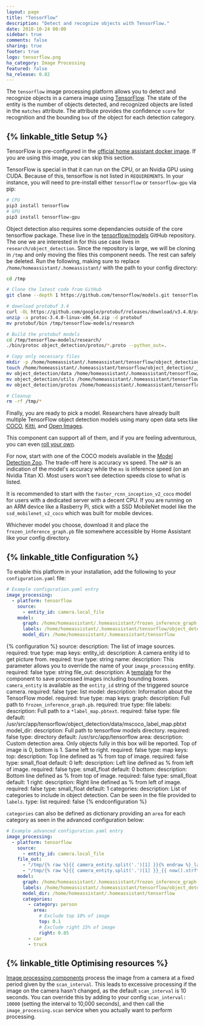```yaml
---
layout: page
title: "TensorFlow"
description: "Detect and recognize objects with TensorFlow."
date: 2018-10-24 00:00
sidebar: true
comments: false
sharing: true
footer: true
logo: tensorflow.png
ha_category: Image Processing
featured: false
ha_release: 0.82
---
```


The `tensorflow` image processing platform allows you to detect and recognize objects in a camera image using [TensorFlow](https://www.tensorflow.org/). The state of the entity is the number of objects detected, and recognized objects are listed in the `matches` attribute. The attribute provides the confidence `score` for recognition and the bounding `box` of the object for each detection category.

## {% linkable_title Setup %}
TensorFlow is pre-configured in the [official home assistant docker image](https://hub.docker.com/r/homeassistant/home-assistant/).  If you are using this image, you can skip this section.

TensorFlow is special in that it can run on the CPU, or an Nvidia GPU using CUDA.  Because of this, tensorflow is not listed in `REQUIREMENTS`.  In your instance, you will need to pre-install either `tensorflow` or `tensorflow-gpu` via pip:

```bash
# CPU
pip3 install tensorflow
# GPU
pip3 install tensorflow-gpu
```

Object detection also requires some dependancies outside of the core tensorflow package.  These live in the [tensorflow/models](https://github.com/tensorflow/models/tree/master/research/object_detection) GitHub repository.  The one we are interested in for this use case lives in `research/object_detection`.  Since the repository is large, we will be cloning in `/tmp` and only moving the files this component needs.  The rest can safely be deleted.  Run the following, making sure to replace `/home/homeassistant/.homeassistant/` with the path to your config directory:

```bash
cd /tmp

# Clone the latest code from GitHub
git clone --depth 1 https://github.com/tensorflow/models.git tensorflow-models

# download protobuf 3.4
curl -OL https://github.com/google/protobuf/releases/download/v3.4.0/protoc-3.4.0-linux-x86_64.zip
unzip -a protoc-3.4.0-linux-x86_64.zip -d protobuf
mv protobuf/bin /tmp/tensorflow-models/research

# Build the protobuf models
cd /tmp/tensorflow-models/research/
./bin/protoc object_detection/protos/*.proto --python_out=.

# Copy only necessary files
mkdir -p /home/homeassistant/.homeassistant/tensorflow/object_detection
touch /home/homeassistant/.homeassistant/tensorflow/object_detection/__init__.py
mv object_detection/data /home/homeassistant/.homeassistant/tensorflow/object_detection
mv object_detection/utils /home/homeassistant/.homeassistant/tensorflow/object_detection
mv object_detection/protos /home/homeassistant/.homeassistant/tensorflow/object_detection

# Cleanup
rm -rf /tmp/*
```

Finally, you are ready to pick a model.  Researchers have already built multiple TensorFlow object detection models using many open data sets like [COCO](http://cocodataset.org), [Kitti](http://www.cvlibs.net/datasets/kitti/), and [Open Images](https://github.com/openimages/dataset).

This component can support all of them, and if you are feeling adventurous, you can even [roll your own](https://github.com/tensorflow/models/blob/master/research/object_detection/g3doc/defining_your_own_model.md).

For now, start with one of the COCO models available in the [Model Detection Zoo](https://github.com/tensorflow/models/blob/master/research/object_detection/g3doc/detection_model_zoo.md).  The trade-off here is accuracy vs speed.  The `mAP` is an indication of the model's accuracy while the `ms` is inference speed (on an Nvidia Titan X).  Most users won't see detection speeds close to what is listed.

It is recommended to start with the `faster_rcnn_inception_v2_coco` model for users with a dedicated server with a decent CPU.  If you are running on an ARM device like a Rasberry Pi, stick with a SSD MobileNet model like the `ssd_mobilenet_v2_coco` which was built for mobile devices.

Whichever model you choose, download it and place the `frozen_inference_graph.pb` file somewhere accessible by Home Assistant like your config directory.

## {% linkable_title Configuration %}

To enable this platform in your installation, add the following to your `configuration.yaml` file:

```yaml
# Example configuration.yaml entry
image_processing:
  - platform: tensorflow
    source:
      - entity_id: camera.local_file
    model:
      graph: /home/homeassistant/.homeassistant/frozen_inference_graph.pb
      labels: /home/homeassistant/.homeassistant/tensorflow/object_detection/data/mscoco_label_map.pbtxt
      model_dir: /home/homeassistant/.homeassistant/tensorflow
```

{% configuration %}
source:
  description: The list of image sources.
  required: true
  type: map
  keys:
    entity_id:
      description: A camera entity id to get picture from.
      required: true
      type: string
    name:
      description: This parameter allows you to override the name of your `image_processing` entity.
      required: false
      type: string
file_out:
    description: A [template](/docs/configuration/templating/#processing-incoming-data) for the component to save processed images including bounding boxes. `camera_entity` is available as the `entity_id` string of the triggered source camera.
    required: false
    type: list
model:
    description: Information about the TensorFlow model.
    required: true
    type: map
    keys:
        graph:
            description: Full path to `frozen_inference_graph.pb`.
            required: true
            type: file
        labels:
            description: Full path to a `*label_map.pbtext`.
            required: false
            type: file
            default: /usr/src/app/tensorflow/object_detection/data/mscoco_label_map.pbtxt
        model_dir:
            description: Full path to tensorflow models directory.
            required: false
            type: directory
            default: /usr/src/app/tensorflow
        area:
            description: Custom detection area.  Only objects fully in this box will be reported. Top of image is 0, bottom is 1.  Same left to right.
            required: false
            type: map
            keys:
                top:
                    description: Top line defined as % from top of image.
                    required: false
                    type: small_float
                    default: 0
                left:
                    description: Left line defined as % from left of image.
                    required: false
                    type: small_float
                    default: 0
                bottom:
                    description: Bottom line defined as % from top of image.
                    required: false
                    type: small_float
                    default: 1
                right:
                    description: Right line defined as % from left of image.
                    required: false
                    type: small_float
                    default: 1
        categories:
            description: List of categories to include in object detection.  Can be seen in the file provided to `labels`.
            type: list
            required: false
{% endconfiguration %}

`categories` can also be defined as dictionary providing an `area` for each category as seen in the advanced configuration below:

```yaml
# Example advanced configuration.yaml entry
image_processing:
  - platform: tensorflow
    source:
      - entity_id: camera.local_file
    file_out:
      - "/tmp/{% raw %}{{ camera_entity.split('.')[1] }}{% endraw %}_latest.jpg"
      - "/tmp/{% raw %}{{ camera_entity.split('.')[1] }}_{{ now().strftime('%Y%m%d_%H%M%S') }}{% endraw %}.jpg"
    model:
      graph: /home/homeassistant/.homeassistant/frozen_inference_graph.pb
      labels: /home/homeassistant/.homeassistant/tensorflow/object_detection/data/mscoco_label_map.pbtxt
      model_dir: /home/homeassistant/.homeassistant/tensorflow
      categories:
        - category: person
          area:
            # Exclude top 10% of image
            top: 0.1
            # Exclude right 15% of image
            right: 0.85
        - car
        - truck
```

## {% linkable_title Optimising resources %}

[Image processing components](https://www.home-assistant.io/components/image_processing/) process the image from a camera at a fixed period given by the `scan_interval`. This leads to excessive processing if the image on the camera hasn't changed, as the default `scan_interval` is 10 seconds. You can override this by adding to your config `scan_interval: 10000` (setting the interval to 10,000 seconds), and then call the `image_processing.scan` service when you actually want to perform processing.
